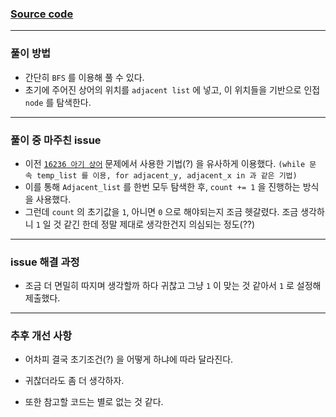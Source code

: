 
### [Source code](./아기 상어 2.py)

---

### 풀이 방법

- 간단히 `BFS` 를 이용해 풀 수 있다.
- 초기에 주어진 상어의 위치를 `adjacent list` 에 넣고, 이 위치들을 기반으로 인접 `node` 를 탐색한다.

---

### 풀이 중 마주친 issue

- 이전 [`16236 아기 상어`](../../Gold/16236. 아기 상어/Solution.md) 문제에서 사용한 기법(?) 을 유사하게 이용했다. `(while 문 속 temp_list 를 이용, for adjacent_y, adjacent_x in 과 같은 기법)`
- 이를 통해 `Adjacent_list` 를 한번 모두 탐색한 후, `count += 1` 을 진행하는 방식을 사용했다.
- 그런데 `count` 의 초기값을 `1`, 아니면 `0` 으로 해야되는지 조금 헷갈렸다.
    조금 생각하니 `1` 일 것 같긴 한데 정말 제대로 생각한건지 의심되는 정도(??)

---

### issue 해결 과정

- 조금 더 면밀히 따지며 생각할까 하다 귀찮고 그냥 `1` 이 맞는 것 같아서 `1` 로 설정해 제출했다.

---

### 추후 개선 사항

- 어차피 결국 초기조건(?) 을 어떻게 하냐에 따라 달라진다.
- 귀찮더라도 좀 더 생각하자.

- 또한 참고할 코드는 별로 없는 것 같다. 

